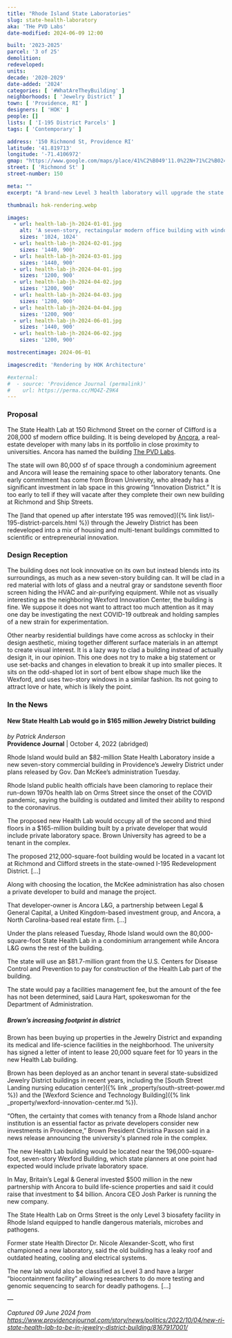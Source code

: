 ```yaml
---
title: "Rhode Island State Laboratories"
slug: state-health-laboratory
aka: 'THe PVD Labs'
date-modified: 2024-06-09 12:00

built: '2023-2025'
parcel: '3 of 25'
demolition:
redeveloped:
units:
decade: '2020-2029'
date-added: '2024'
categories: [ '#WhatAreTheyBuilding' ]
neighborhoods: [ 'Jewelry District' ]
town: [ 'Providence, RI' ]
designers: [ 'HOK' ]
people: []
lists: [ 'I-195 District Parcels' ]
tags: [ 'Contemporary' ]

address: '150 Richmond St, Providence RI'
latitude: '41.819713'
longitude: '-71.4106972'
gmap: "https://www.google.com/maps/place/41%C2%B049'11.0%22N+71%C2%B024'35.7%22W/@41.819713,-71.4106972,213m/data=!3m2!1e3!4b1!4m4!3m3!8m2!3d41.819713!4d-71.409902?entry=ttu"
street: [ 'Richmond St' ]
street-number: 150

meta: ""
excerpt: "A brand-new Level 3 health laboratory will upgrade the state's health crisis reponse and research capabilities"

thumbnail: hok-rendering.webp

images:
  - url: health-lab-jh-2024-01-01.jpg
    alt: 'A seven-story, rectaingular modern office building with windows that stretch from the second to third floors, and from the 4th to the fifth, with single story windows on the first and sixth floors. The seventh floor is actually a covered utility floor for heating/cooling and air-scrubbers.'
    sizes: '1024, 1024'
  - url: health-lab-jh-2024-02-01.jpg
    sizes: '1440, 900'
  - url: health-lab-jh-2024-03-01.jpg
    sizes: '1440, 900'
  - url: health-lab-jh-2024-04-01.jpg
    sizes: '1200, 900'
  - url: health-lab-jh-2024-04-02.jpg
    sizes: '1200, 900'
  - url: health-lab-jh-2024-04-03.jpg
    sizes: '1200, 900'
  - url: health-lab-jh-2024-04-04.jpg
    sizes: '1200, 900'
  - url: health-lab-jh-2024-06-01.jpg
    sizes: '1440, 900'
  - url: health-lab-jh-2024-06-02.jpg
    sizes: '1200, 900'

mostrecentimage: 2024-06-01

imagescredit: 'Rendering by HOK Architecture'

#external:
#  - source: 'Providence Journal (permalink)'
#    url: https://perma.cc/MQ4Z-Z9K4
---
```


### Proposal

The State Health Lab at 150 Richmond Street on the corner of Clifford is a 208,000 sf modern office building. It is being developed by [Ancora](//www.ancora.re/), a real-estate developer with many labs in its portfolio in close proximity to universities. Ancora has named the building [The PVD Labs](//www.thepvdlabs.com/).

The state will own 80,000 sf of space through a condominium agreement and Ancora will lease the remaining space to other laboratory tenants. One early commitment has come from Brown University, who already has a significant investment in lab space in this growing “Innovation District.” It is too early to tell if they will vacate after they complete their own new building at Richmond and Ship Streets.

The [land that opened up after interstate 195 was removed]({% link list/i-195-district-parcels.html %}) through the Jewelry District has been redeveloped into a mix of housing and multi-tenant buildings committed to scientific or entrepreneurial innovation.


### Design Reception

The building does not look innovative on its own but instead blends into its surroundings, as much as a new seven-story building can. It will be clad in a red material with lots of glass and a neutral gray or sandstone seventh floor screen hiding the <span class="abbr">HVAC</span> and air-purifying equipment. While not as visually interesting as the neighboring Wexford Innovation Center, the building is fine. We suppose it does not want to attract too much attention as it may one day be investigating the next COVID-19 outbreak and holding samples of a new strain for experimentation.

Other nearby residential buildings have come across as schlocky in their design aesthetic, mixing together different surface materials in an attempt to create visual interest. It is a lazy way to clad a building instead of actually design it, in our opinion. This one does not try to make a big statement or use set-backs and changes in elevation to break it up into smaller pieces. It sits on the odd-shaped lot in sort of bent elbow shape much like the Wexford, and uses two-story windows in a similar fashion. Its not going to attract love or hate, which is likely the point.


### In the News

#### New State Health Lab would go in $165 million Jewelry District building

_by Patrick Anderson_  
**Providence Journal** | October 4, 2022 (abridged)

Rhode Island would build an $82-million State Health Laboratory inside a new seven-story commercial building in Providence’s Jewelry District under plans released by Gov. Dan McKee’s administration Tuesday.

Rhode Island public health officials have been clamoring to replace their run-down 1970s health lab on Orms Street since the onset of the COVID pandemic, saying the building is outdated and limited their ability to respond to the coronavirus.

The proposed new Health Lab would occupy all of the second and third floors in a $165-million building built by a private developer that would include private laboratory space. Brown University has agreed to be a tenant in the complex.

The proposed 212,000-square-foot building would be located in a vacant lot at Richmond and Clifford streets in the state-owned I-195 Redevelopment District. […]

Along with choosing the location, the McKee administration has also chosen a private developer to build and manage the project.

That developer-owner is Ancora L&G, a partnership between Legal & General Capital, a United Kingdom-based investment group, and Ancora, a North Carolina-based real estate firm. […]

Under the plans released Tuesday, Rhode Island would own the 80,000-square-foot State Health Lab in a condominium arrangement while Ancora L&G owns the rest of the building.

The state will use an $81.7-million grant from the U.S. Centers for Disease Control and Prevention to pay for construction of the Health Lab part of the building.

The state would pay a facilities management fee, but the amount of the fee has not been determined, said Laura Hart, spokeswoman for the Department of Administration.

##### Brown’s increasing footprint in district

Brown has been buying up properties in the Jewelry District and expanding its medical and life-science facilities in the neighborhood. The university has signed a letter of intent to lease 20,000 square feet for 10 years in the new Health Lab building.

Brown has been deployed as an anchor tenant in several state-subsidized Jewelry District buildings in recent years, including the [South Street Landing nursing education center]({% link _property/south-street-power.md %}) and the [Wexford Science and Technology Building]({% link _property/wexford-innovation-center.md %}).

“Often, the certainty that comes with tenancy from a Rhode Island anchor institution is an essential factor as private developers consider new investments in Providence,” Brown President Christina Paxson said in a news release announcing the university's planned role in the complex.

The new Health Lab building would be located near the 196,000-square-foot, seven-story Wexford Building, which state planners at one point had expected would include private laboratory space.

In May, Britain’s Legal & General invested $500 million in the new partnership with Ancora to build life-science properties and said it could raise that investment to $4 billion. Ancora CEO Josh Parker is running the new company.

The State Health Lab on Orms Street is the only Level 3 biosafety facility in Rhode Island equipped to handle dangerous materials, microbes and pathogens.

Former state Health Director Dr. Nicole Alexander-Scott, who first championed a new laboratory, said the old building has a leaky roof and outdated heating, cooling and electrical systems.

The new lab would also be classified as Level 3 and have a larger “biocontainment facility” allowing researchers to do more testing and genomic sequencing to search for deadly pathogens. […]

—

_Captured 09 June 2024 from https://www.providencejournal.com/story/news/politics/2022/10/04/new-ri-state-health-lab-to-be-in-jewelry-district-building/8167917001/_